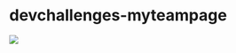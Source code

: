 # devchallenges-myteampage
<a href="https://akcaydogu.github.io/devchallenges-myteampage/">
  <img src="https://akcaydogu.github.io/devchallenges-myteampage/">
</a>
